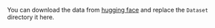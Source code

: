You can download the data from [hugging face](https://huggingface.co/datasets/Alidr79/cueless_EEG_subject_identification) and replace the `Dataset` directory it here.
